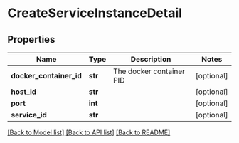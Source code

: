 # CreateServiceInstanceDetail

## Properties
Name | Type | Description | Notes
------------ | ------------- | ------------- | -------------
**docker_container_id** | **str** | The docker container PID | [optional] 
**host_id** | **str** |  | [optional] 
**port** | **int** |  | [optional] 
**service_id** | **str** |  | [optional] 

[[Back to Model list]](../README.md#documentation-for-models) [[Back to API list]](../README.md#documentation-for-api-endpoints) [[Back to README]](../README.md)



